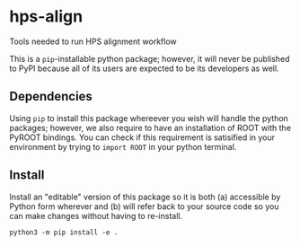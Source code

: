 # hps-align
Tools needed to run HPS alignment workflow

This is a `pip`-installable python package; however, it will never be published to PyPI
because all of its users are expected to be its developers as well.

## Dependencies
Using `pip` to install this package whereever you wish will handle the python packages;
however, we also require to have an installation of ROOT with the PyROOT bindings.
You can check if this requirement is satisified in your environment by trying to
`import ROOT` in your python terminal.

## Install
Install an "editable" version of this package so
it is both (a) accessible by Python form wherever
and (b) will refer back to your source code so 
you can make changes without having to re-install.
```
python3 -m pip install -e .
```

